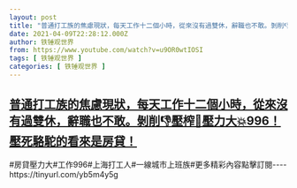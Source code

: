 ```yaml
---
layout: post
title: "普通打工族的焦慮現狀，每天工作十二個小時，從來沒有過雙休，辭職也不敢。剝削👎壓榨👹壓力大💥996！壓死駱駝的看來是房貸！"
date: 2021-04-09T22:28:12.000Z
author: 铁锤观世界
from: https://www.youtube.com/watch?v=u9OR0wtIOSI
tags: [ 铁锤观世界 ]
categories: [ 铁锤观世界 ]
---
```

<!--1618007292000-->
[普通打工族的焦慮現狀，每天工作十二個小時，從來沒有過雙休，辭職也不敢。剝削👎壓榨👹壓力大💥996！壓死駱駝的看來是房貸！](https://www.youtube.com/watch?v=u9OR0wtIOSI)
------

<div>
#房貸壓力大#工作996#上海打工人#一線城市上班族#更多精彩內容點擊訂閱----https://tinyurl.com/yb5m4y5g
</div>

